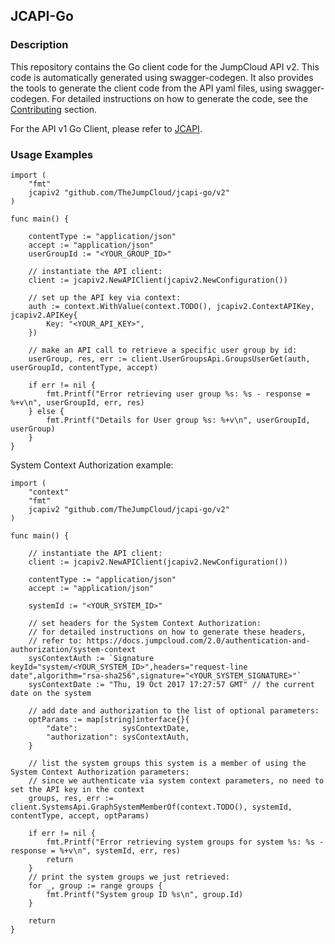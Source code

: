 ## JCAPI-Go

### Description ###

This repository contains the Go client code for the JumpCloud API v2. This code is automatically generated using swagger-codegen.
It also provides the tools to generate the client code from the API yaml files, using swagger-codegen.
For detailed instructions on how to generate the code, see the [Contributing](CONTRIBUTING.md) section.

For the API v1 Go Client, please refer to [JCAPI](https://github.com/TheJumpCloud/jcapi).


### Usage Examples

```golang
import (
	"fmt"
	jcapiv2 "github.com/TheJumpCloud/jcapi-go/v2"
)

func main() {

	contentType := "application/json"
	accept := "application/json"
	userGroupId := "<YOUR_GROUP_ID>"

	// instantiate the API client:
	client := jcapiv2.NewAPIClient(jcapiv2.NewConfiguration())

	// set up the API key via context:
	auth := context.WithValue(context.TODO(), jcapiv2.ContextAPIKey, jcapiv2.APIKey{
		Key: "<YOUR_API_KEY>",
	})

	// make an API call to retrieve a specific user group by id:
	userGroup, res, err := client.UserGroupsApi.GroupsUserGet(auth, userGroupId, contentType, accept)

	if err != nil {
		fmt.Printf("Error retrieving user group %s: %s - response = %+v\n", userGroupId, err, res)
	} else {
		fmt.Printf("Details for User group %s: %+v\n", userGroupId, userGroup)
	}
}
```

System Context Authorization example:

```golang
import (
	"context"
	"fmt"
	jcapiv2 "github.com/TheJumpCloud/jcapi-go/v2"
)

func main() {

	// instantiate the API client:
	client := jcapiv2.NewAPIClient(jcapiv2.NewConfiguration())

	contentType := "application/json"
	accept := "application/json"

	systemId := "<YOUR_SYSTEM_ID>"

	// set headers for the System Context Authorization:
	// for detailed instructions on how to generate these headers,
	// refer to: https://docs.jumpcloud.com/2.0/authentication-and-authorization/system-context
	sysContextAuth := `Signature keyId="system/<YOUR_SYSTEM_ID>",headers="request-line date",algorithm="rsa-sha256",signature="<YOUR_SYSTEM_SIGNATURE>"`
	sysContextDate := "Thu, 19 Oct 2017 17:27:57 GMT" // the current date on the system

	// add date and authorization to the list of optional parameters:
	optParams := map[string]interface{}{
		"date":          sysContextDate,
		"authorization": sysContextAuth,
	}

	// list the system groups this system is a member of using the System Context Authorization parameters:
	// since we authenticate via system context parameters, no need to set the API key in the context
	groups, res, err := client.SystemsApi.GraphSystemMemberOf(context.TODO(), systemId, contentType, accept, optParams)

	if err != nil {
		fmt.Printf("Error retrieving system groups for system %s: %s - response = %+v\n", systemId, err, res)
		return
	}
	// print the system groups we just retrieved:
	for _, group := range groups {
		fmt.Printf("System group ID %s\n", group.Id)
	}

	return
}

```
